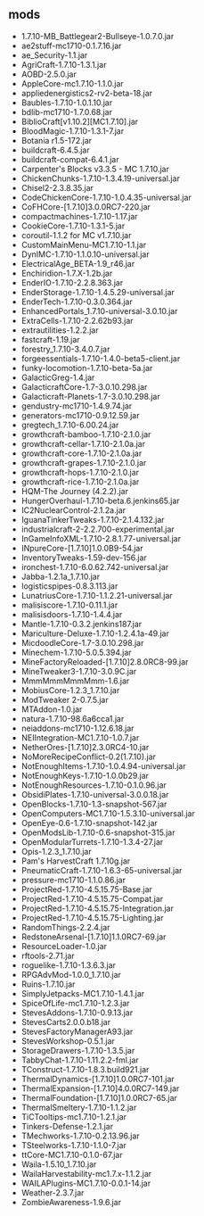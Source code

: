## mods
* 1.7.10-MB_Battlegear2-Bullseye-1.0.7.0.jar
* ae2stuff-mc1710-0.1.7.16.jar
* ae_Security-1.1.jar
* AgriCraft-1.7.10-1.3.1.jar
* AOBD-2.5.0.jar
* AppleCore-mc1.7.10-1.1.0.jar
* appliedenergistics2-rv2-beta-18.jar
* Baubles-1.7.10-1.0.1.10.jar
* bdlib-mc1710-1.7.0.68.jar
* BiblioCraft[v1.10.2][MC1.7.10].jar
* BloodMagic-1.7.10-1.3.1-7.jar
* Botania r1.5-172.jar
* buildcraft-6.4.5.jar
* buildcraft-compat-6.4.1.jar
* Carpenter's Blocks v3.3.5 - MC 1.7.10.jar
* ChickenChunks-1.7.10-1.3.4.19-universal.jar
* Chisel2-2.3.8.35.jar
* CodeChickenCore-1.7.10-1.0.4.35-universal.jar
* CoFHCore-[1.7.10]3.0.0RC7-220.jar
* compactmachines-1.7.10-1.17.jar
* CookieCore-1.7.10-1.3.1-5.jar
* coroutil-1.1.2 for MC v1.7.10.jar
* CustomMainMenu-MC1.7.10-1.1.jar
* DynIMC-1.7.10-1.1.0.10-universal.jar
* ElectricalAge_BETA-1.9_r46.jar
* Enchiridion-1.7.X-1.2b.jar
* EnderIO-1.7.10-2.2.8.363.jar
* EnderStorage-1.7.10-1.4.5.29-universal.jar
* EnderTech-1.7.10-0.3.0.364.jar
* EnhancedPortals_1.7.10-universal-3.0.10.jar
* ExtraCells-1.7.10-2.2.62b93.jar
* extrautilities-1.2.2.jar
* fastcraft-1.19.jar
* forestry_1.7.10-3.4.0.7.jar
* forgeessentials-1.7.10-1.4.0-beta5-client.jar
* funky-locomotion-1.7.10-beta-5a.jar
* GalacticGreg-1.4.jar
* GalacticraftCore-1.7-3.0.10.298.jar
* Galacticraft-Planets-1.7-3.0.10.298.jar
* gendustry-mc1710-1.4.9.74.jar
* generators-mc1710-0.9.12.59.jar
* gregtech_1.7.10-6.00.24.jar
* growthcraft-bamboo-1.7.10-2.1.0.jar
* growthcraft-cellar-1.7.10-2.1.0a.jar
* growthcraft-core-1.7.10-2.1.0a.jar
* growthcraft-grapes-1.7.10-2.1.0.jar
* growthcraft-hops-1.7.10-2.1.0.jar
* growthcraft-rice-1.7.10-2.1.0a.jar
* HQM-The Journey (4.2.2).jar
* HungerOverhaul-1.7.10-beta.6.jenkins65.jar
* IC2NuclearControl-2.1.2a.jar
* IguanaTinkerTweaks-1.7.10-2.1.4.132.jar
* industrialcraft-2-2.2.700-experimental.jar
* InGameInfoXML-1.7.10-2.8.1.77-universal.jar
* INpureCore-[1.7.10]1.0.0B9-54.jar
* InventoryTweaks-1.59-dev-156.jar
* ironchest-1.7.10-6.0.62.742-universal.jar
* Jabba-1.2.1a_1.7.10.jar
* logisticspipes-0.8.3.113.jar
* LunatriusCore-1.7.10-1.1.2.21-universal.jar
* malisiscore-1.7.10-0.11.1.jar
* malisisdoors-1.7.10-1.4.4.jar
* Mantle-1.7.10-0.3.2.jenkins187.jar
* Mariculture-Deluxe-1.7.10-1.2.4.1a-49.jar
* MicdoodleCore-1.7-3.0.10.298.jar
* Minechem-1.7.10-5.0.5.394.jar
* MineFactoryReloaded-[1.7.10]2.8.0RC8-99.jar
* MineTweaker3-1.7.10-3.0.9C.jar
* MmmMmmMmmMmm-1.6.jar
* MobiusCore-1.2.3_1.7.10.jar
* ModTweaker 2-0.7.5.jar
* MTAddon-1.0.jar
* natura-1.7.10-98.6a6cca1.jar
* neiaddons-mc1710-1.12.6.18.jar
* NEIIntegration-MC1.7.10-1.0.7.jar
* NetherOres-[1.7.10]2.3.0RC4-10.jar
* NoMoreRecipeConflict-0.2(1.7.10).jar
* NotEnoughItems-1.7.10-1.0.4.94-universal.jar
* NotEnoughKeys-1.7.10-1.0.0b29.jar
* NotEnoughResources-1.7.10-0.1.0.96.jar
* ObsidiPlates-1.7.10-universal-3.0.0.18.jar
* OpenBlocks-1.7.10-1.3-snapshot-567.jar
* OpenComputers-MC1.7.10-1.5.3.10-universal.jar
* OpenEye-0.6-1.7.10-snapshot-142.jar
* OpenModsLib-1.7.10-0.6-snapshot-315.jar
* OpenModularTurrets-1.7.10-1.3.4-27.jar
* Opis-1.2.3_1.7.10.jar
* Pam's HarvestCraft 1.7.10g.jar
* PneumaticCraft-1.7.10-1.6.3-65-universal.jar
* pressure-mc1710-1.1.0.86.jar
* ProjectRed-1.7.10-4.5.15.75-Base.jar
* ProjectRed-1.7.10-4.5.15.75-Compat.jar
* ProjectRed-1.7.10-4.5.15.75-Integration.jar
* ProjectRed-1.7.10-4.5.15.75-Lighting.jar
* RandomThings-2.2.4.jar
* RedstoneArsenal-[1.7.10]1.1.0RC7-69.jar
* ResourceLoader-1.0.jar
* rftools-2.71.jar
* roguelike-1.7.10-1.3.6.3.jar
* RPGAdvMod-1.0.0_1.7.10.jar
* Ruins-1.7.10.jar
* SimplyJetpacks-MC1.7.10-1.4.1.jar
* SpiceOfLife-mc1.7.10-1.2.3.jar
* StevesAddons-1.7.10-0.9.13.jar
* StevesCarts2.0.0.b18.jar
* StevesFactoryManagerA93.jar
* StevesWorkshop-0.5.1.jar
* StorageDrawers-1.7.10-1.3.5.jar
* TabbyChat-1.7.10-1.11.2.2-fml.jar
* TConstruct-1.7.10-1.8.3.build921.jar
* ThermalDynamics-[1.7.10]1.0.0RC7-101.jar
* ThermalExpansion-[1.7.10]4.0.0RC7-149.jar
* ThermalFoundation-[1.7.10]1.0.0RC7-65.jar
* ThermalSmeltery-1.7.10-1.1.2.jar
* TiCTooltips-mc1.7.10-1.2.1.jar
* Tinkers-Defense-1.2.1.jar
* TMechworks-1.7.10-0.2.13.96.jar
* TSteelworks-1.7.10-1.1.0-7.jar
* ttCore-MC1.7.10-0.1.0-67.jar
* Waila-1.5.10_1.7.10.jar
* WailaHarvestability-mc1.7.x-1.1.2.jar
* WAILAPlugins-MC1.7.10-0.0.1-14.jar
* Weather-2.3.7.jar
* ZombieAwareness-1.9.6.jar
